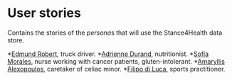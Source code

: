 # User stories

Contains the stories of the *persona*s that will use the Stance4Health data store. 

*[Edmund Robert](https://github.com/Stance4Health-Dev/docs/blob/master/user-stories/user-1.md), truck driver.
*[Adrienne Durand](https://github.com/Stance4Health-Dev/docs/blob/master/user-stories/user-2.md), nutritionist.
*[Sofía Morales](https://github.com/Stance4Health-Dev/docs/blob/master/user-stories/user-3.md), nurse working with cancer patients, gluten-intolerant.
*[Amaryllis Alexopoulos](https://github.com/Stance4Health-Dev/docs/blob/master/user-stories/user-4.md), caretaker of celiac minor.
*[Filipo di Luca](https://github.com/Stance4Health-Dev/docs/blob/master/user-stories/user-5.md), sports practitioner.



